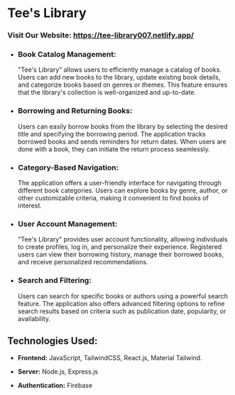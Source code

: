 # Tee's Library

### Visit Our Website: https://tee-library007.netlify.app/

- ### Book Catalog Management:

  "Tee's Library" allows users to efficiently manage a catalog of books. Users
  can add new books to the library, update existing book details, and categorize
  books based on genres or themes. This feature ensures that the library's
  collection is well-organized and up-to-date.

- ### Borrowing and Returning Books:

  Users can easily borrow books from the library by selecting the desired title
  and specifying the borrowing period. The application tracks borrowed books and
  sends reminders for return dates. When users are done with a book, they can
  initiate the return process seamlessly.

- ### Category-Based Navigation:

  The application offers a user-friendly interface for navigating through
  different book categories. Users can explore books by genre, author, or other
  customizable criteria, making it convenient to find books of interest.

- ### User Account Management:

  "Tee's Library" provides user account functionality, allowing individuals to
  create profiles, log in, and personalize their experience. Registered users
  can view their borrowing history, manage their borrowed books, and receive
  personalized recommendations.

- ### Search and Filtering:

  Users can search for specific books or authors using a powerful search
  feature. The application also offers advanced filtering options to refine
  search results based on criteria such as publication date, popularity, or
  availability.

## Technologies Used:

- **Frontend:** JavaScript, TailwindCSS, React.js, Material Tailwind.
- **Server:** Node.js, Express.js

- **Authentication:** Firebase
